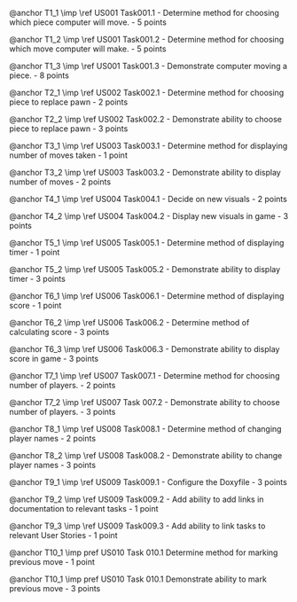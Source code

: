 @anchor T1_1 \imp \ref US001 Task001.1 - Determine method for choosing which piece computer will move. - 5 points

@anchor T1_2 \imp \ref US001 Task001.2 - Determine method for choosing which move computer will make. - 5 points

@anchor T1_3 \imp \ref US001 Task001.3 - Demonstrate computer moving a piece. - 8 points

@anchor T2_1 \imp \ref US002 Task002.1 - Determine method for choosing piece to replace pawn - 2 points

@anchor T2_2 \imp \ref US002 Task002.2 - Demonstrate ability to choose piece to replace pawn - 3 points

@anchor T3_1 \imp \ref US003 Task003.1 - Determine method for displaying number of moves taken - 1 point

@anchor T3_2 \imp \ref US003 Task003.2 - Demonstrate ability to display number of moves - 2 points

@anchor T4_1 \imp \ref US004 Task004.1 - Decide on new visuals - 2 points

@anchor T4_2 \imp \ref US004 Task004.2 - Display new visuals in game - 3 points

@anchor T5_1 \imp \ref US005 Task005.1 - Determine method of displaying timer - 1 point

@anchor T5_2 \imp \ref US005 Task005.2 - Demonstrate ability to display timer - 3 points

@anchor T6_1 \imp \ref US006 Task006.1 - Determine method of displaying score - 1 point

@anchor T6_2 \imp \ref US006 Task006.2 - Determine method of calculating score - 3 points

@anchor T6_3 \imp \ref US006 Task006.3 - Demonstrate ability to display score in game - 3 points

@anchor T7_1 \imp \ref US007 Task007.1 - Determine method for choosing number of players. - 2 points

@anchor T7_2 \imp \ref US007 Task 007.2 - Demonstrate ability to choose number of players. - 3 points

@anchor T8_1 \imp \ref US008 Task008.1 - Determine method of changing player names - 2 points

@anchor T8_2 \imp \ref US008 Task008.2 - Demonstrate ability to change player names - 3 points

@anchor T9_1 \imp \ref US009 Task009.1 - Configure the Doxyfile - 3 points

@anchor T9_2 \imp \ref US009 Task009.2 - Add ability to add links in documentation to relevant tasks - 1 point

@anchor T9_3 \imp \ref US009 Task009.3 - Add ability to link tasks to relevant User Stories - 1 point

@anchor T10_1 \imp pref US010 Task 010.1 Determine method for marking previous move - 1 point

@anchor T10_1 \imp pref US010 Task 010.1 Demonstrate ability to mark previous move - 3 points
